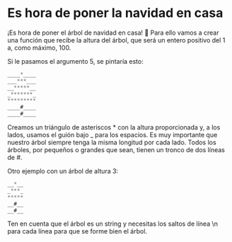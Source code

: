# Es hora de poner la navidad en casa

¡Es hora de poner el árbol de navidad en casa! 🎄
Para ello vamos a crear una función que recibe la altura del árbol, que será un entero positivo del 1 a, como máximo, 100.

Si le pasamos el argumento 5, se pintaría esto:

```javascript
____*____
___***___
__*****__
_*******_
*********
____#____
____#____
```

Creamos un triángulo de asteriscos \* con la altura proporcionada y, a los lados, usamos el guión bajo \_ para los espacios. Es muy importante que nuestro árbol siempre tenga la misma longitud por cada lado.
Todos los árboles, por pequeños o grandes que sean, tienen un tronco de dos líneas de #.

Otro ejemplo con un árbol de altura 3:

```javascript
__*__
_***_
*****
__#__
__#__
```

Ten en cuenta que el árbol es un string y necesitas los saltos de línea \n para cada línea para que se forme bien el árbol.
